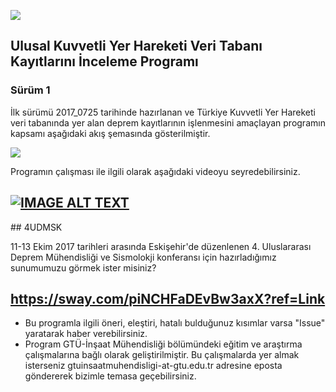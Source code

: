 ![](https://pbs.twimg.com/profile_images/793532146984116225/gv1G-BV-.jpg)

## Ulusal Kuvvetli Yer Hareketi Veri Tabanı Kayıtlarını İnceleme Programı

### Sürüm 1
İlk sürümü 2017_0725 tarihinde hazırlanan ve Türkiye Kuvvetli Yer Hareketi veri tabanında yer alan deprem kayıtlarının işlenmesini amaçlayan programın kapsamı aşağıdaki akış şemasında gösterilmiştir. 

![](https://github.com/gtuinsaat/TRKYH_Veritabani_programi-master/blob/master/Kodlar/S-r-m%201/2017_0726-GTU-SEISMOSIGNAL.png)

Programın çalışması ile ilgili olarak aşağıdaki videoyu seyredebilirsiniz. 

[![IMAGE ALT TEXT](http://img.youtube.com/vi/eGqAEPm9TQI/0.jpg)](http://www.youtube.com/watch?v=eGqAEPm9TQI "gtuinsaat")
---
## 4UDMSK

11-13 Ekim 2017 tarihleri arasında Eskişehir'de düzenlenen 4. Uluslararası Deprem Mühendisliği ve Sismolokji konferansı için hazırladığımız sunumumuzu görmek ister misiniz?

https://sway.com/piNCHFaDEvBw3axX?ref=Link
---
* Bu programla ilgili öneri, eleştiri, hatalı bulduğunuz kısımlar varsa "Issue" yaratarak haber verebilirsiniz. 
* Program GTÜ-İnşaat Mühendisliği bölümündeki eğitim ve araştırma çalışmalarına bağlı olarak geliştirilmiştir. Bu çalışmalarda yer almak isterseniz gtuinsaatmuhendisligi-at-gtu.edu.tr adresine eposta göndererek bizimle temasa geçebilirsiniz. 
